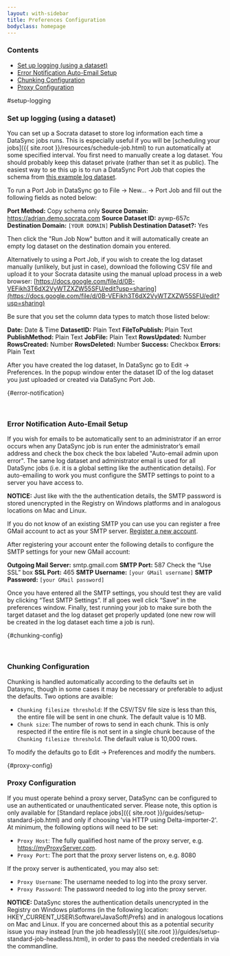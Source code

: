```yaml
---
layout: with-sidebar
title: Preferences Configuration
bodyclass: homepage
---
```


### Contents
- [Set up logging (using a dataset)](#setup-logging)
- [Error Notification Auto-Email Setup](#error-notification)
- [Chunking Configuration](#chunking-config)
- [Proxy Configuration](#proxy-config)

#setup-logging
### Set up logging (using a dataset)

You can set up a Socrata dataset to store log information each time a DataSync jobs runs. This is especially useful if you will be [scheduling your jobs]({{ site.root }}/resources/schedule-job.html) to run automatically at some specified interval. You first need to manually create a log dataset. You should probably keep this dataset private (rather than set it as public). The easiest way to se this up is to run a DataSync Port Job that copies the schema from [this example log dataset](https://adrian.demo.socrata.com/dataset/DataSync-Log/aywp-657c).

To run a Port Job in DataSync go to File -> New... -> Port Job and fill out the following fields as noted below:

**Port Method:** Copy schema only
**Source Domain:** https://adrian.demo.socrata.com
**Source Dataset ID:** aywp-657c
**Destination Domain:** `[YOUR DOMAIN]`
**Publish Destination Dataset?:** Yes

Then click the "Run Job Now" button and it will automatically create an empty log dataset on the destination domain you entered.

Alternatively to using a Port Job, if you wish to create the log dataset manually (unlikely, but just in case), download the following CSV file and upload it to your Socrata datasite using the manual upload process in a web browser:
[https://docs.google.com/file/d/0B-VEFikh3T6dX2VyWTZXZW55SFU/edit?usp=sharing](https://docs.google.com/file/d/0B-VEFikh3T6dX2VyWTZXZW55SFU/edit?usp=sharing)

Be sure that you set the column data types to match those listed below:

**Date:** Date & Time
**DatasetID:** Plain Text
**FileToPublish:** Plain Text
**PublishMethod:** Plain Text
**JobFile:** Plain Text
**RowsUpdated:** Number
**RowsCreated:** Number
**RowsDeleted:** Number
**Success:** Checkbox
**Errors:** Plain Text

After you have created the log dataset, In DataSync go to Edit -> Preferences. In the popup window enter the dataset ID of the log dataset you just uploaded or created via DataSync Port Job.

{#error-notification}<p>&nbsp;</p>

### Error Notification Auto-Email Setup

If you wish for emails to be automatically sent to an administrator if an error occurs when any DataSync job is run enter the administrator’s email address and check the box check the box labeled "Auto-email admin upon error". The same log dataset and administrator email is used for all DataSync jobs (i.e. it is a global setting like the authentication details). For auto-emailing to work you must configure the SMTP settings to point to a server you have access to.

**NOTICE:** Just like with the the authentication details, the SMTP password is stored unencrypted in the Registry on Windows platforms and in analogous locations on Mac and Linux.

If you do not know of an existing SMTP you can use you can register a free GMail account to act as your SMTP server. [Register a new account](https://accounts.google.com/SignUp?service=mail).

After registering your account enter the following details to configure the SMTP settings for your new GMail account:

**Outgoing Mail Server:** smtp.gmail.com
**SMTP Port:** 587
Check the “Use SSL” box
**SSL Port:** 465
**SMTP Username:** `[your GMail username]`
**SMTP Password:** `[your GMail password]`

Once you have entered all the SMTP settings, you should test they are valid by clicking “Test SMTP Settings”. If all goes well click “Save” in the preferences window. Finally, test running your job to make sure both the target dataset and the log dataset get properly updated (one new row will be created in the log dataset each time a job is run).

{#chunking-config}<p>&nbsp;</p>

### Chunking Configuration

Chunking is handled automatically according to the defaults set in Datasync, though in some cases it may be necessary or preferable to adjust the defaults. Two options are avaible:

  - `Chunking filesize threshold`: If the CSV/TSV file size is less than this, the entire file will be sent in one chunk.  The default value is 10 MB.
  - `Chunk size`:  The number of rows to send in each chunk.  This is only respected if the entire file is not sent in a single chunk because of the `Chunking filesize threshold`.  The default value is 10,000 rows.

 To modify the defaults go to Edit -> Preferences and modify the numbers.


{#proxy-config}
### Proxy Configuration

If you must operate behind a proxy server, DataSync can be configured to use an authenticated or unauthenticated server. Please note, this option is only available for [Standard replace jobs]({{ site.root }}/guides/setup-standard-job.html) and only if choosing 'via HTTP using Delta-importer-2'.  At minimum, the following options will need to be set:

  - `Proxy Host`: The fully qualified host name of the proxy server, e.g. https://myProxyServer.com.
  - `Proxy Port`:  The port that the proxy server listens on, e.g. 8080

If the proxy server is authenticated, you may also set:

  - `Proxy Username`: The username needed to log into the proxy server.
  - `Proxy Password`: The password needed to log into the proxy server.

**NOTICE:** DataSync stores the authentication details unencrypted in the Registry on Windows platforms (in the following location: HKEY_CURRENT_USER\Software\JavaSoft\Prefs) and in analogous locations on Mac and Linux. If you are concerned about this as a potential security issue you may instead [run the job headlessly]({{ site.root }}/guides/setup-standard-job-headless.html), in order to pass the needed credentials in via the commandline.


